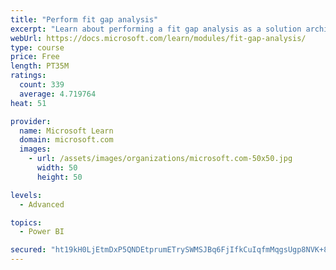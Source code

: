 ```yaml
---
title: "Perform fit gap analysis"
excerpt: "Learn about performing a fit gap analysis as a solution architect for Dynamics 365 and Microsoft Power Platform."
webUrl: https://docs.microsoft.com/learn/modules/fit-gap-analysis/
type: course
price: Free
length: PT35M
ratings:
  count: 339
  average: 4.719764
heat: 51

provider:
  name: Microsoft Learn
  domain: microsoft.com
  images:
    - url: /assets/images/organizations/microsoft.com-50x50.jpg
      width: 50
      height: 50

levels:
  - Advanced

topics:
  - Power BI

secured: "ht19kH0LjEtmDxP5QNDEtprumETrySWMSJBq6FjIfkCuIqfmMqgsUgp8NVK+8+UksMykiei28BNL7HBRLkQ4mLIGl1SiKp6nKVlVW5XzNDa790FkbjJdXYGiZMdHEVNCQI9pUBjvAO2I9OntRGMlU6jLdR3Wse/VcP86tG417QnHDc6nrqazzqXLQO60+TDp5ICpLz9/cU7RfAjt29h59iXRAo/qHJFRjJzQycYc4HX6scnP4VjCjHh8L1g/2sAM6Sn2LhDQoB74VGZg0iV80QTREiAkHa6YYmdV+/fj134o6A8dSCOsuJDCrnPWny9iGbr4F14BoWxC50VzwATgQxdLoMNiUy9L19XIGsi5T+CX2zV07UqqyWBMaZP3B1E5iyi62uWImHpFbUtSu6sNXcN496b6I4U9dqXgKgsY70w=;utvlQIxOPzMQhCosL5rCfg=="
---
```


